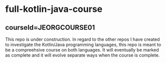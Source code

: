# full-kotlin-java-course

## courseId=JEORGCOURSE01

This repo is under construction. In regard to the other repos I have created to investigate the Kotlin/Java programming languages, this repo is meant to be a compreehsive course on both languages. It will eventually be marked as complete and it will evolve separate ways when the course is complete.
